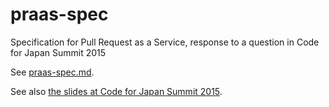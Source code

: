 # praas-spec
Specification for Pull Request as a Service, response to a question in Code for Japan Summit 2015

See [praas-spec.md](praas-spec.md).

See also [the slides at Code for Japan Summit 2015](https://speakerdeck.com/hfu/zheng-fu-opunsosuwen-hua-falsedi-li-yuan-defalsejin-bu).
